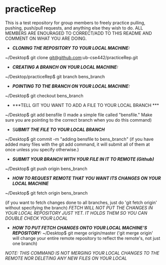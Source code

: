 # practiceRep
This is a test repository for group members to freely practice pulling, pushing, push/pull requests, and anything else they wish to do.
ALL MEMBERS ARE ENOURAGED TO CORRECT/ADD TO THIS README AND COMMENT ON WHAT YOU ARE DOING.

- ***CLONING THE REPOSITORY TO YOUR LOCAL MACHINE:***

 ~/Desktop$ git clone git@github.com:ub-cse442/practiceRep.git

- ***CREATING A BRANCH ON YOUR LOCAL MACHINE:***

~/Desktop/practiceRep$ git branch bens_branch

- ***POINTING TO THE BRANCH ON YOUR LOCAL MACHINE:***
 
~/Desktop$ git checkout bens_branch 

- ***TELL GIT YOU WANT TO ADD A FILE TO YOUR LOCAL BRANCH ***

~/Desktop$ git add bensfile
(I made a simple file called "bensfile." Make sure you are pointing to the correct branch when you do this command)

- S***UBMIT THE FILE TO YOUR LOCAL BRANCH***

 ~/Desktop$ git commit -m "adding bensfile to bens_branch"
(if you have added many files with the git add <file> command, it will submit all of them at once unless you specify otherwise.)

- ***SUBMIT YOUR BRANCH WITH YOUR FILE IN IT TO REMOTE (Github)***

 ~/Desktop$ git push origin bens_branch
 
- ***HOW TO REQUEST REMOTE THAT YOU WANT ITS CHANGES ON YOUR LOCAL MACHINE***
 
 ~/Desktop$ git fetch origin bens_branch
  
(if you want to fetch changes done to all branches, just do 'git fetch origin' without specifying the branch)
*FETCH WILL NOT PUT THE CHANGES IN YOUR LOCAL REPOSITORY JUST YET. IT HOLDS THEM SO YOU CAN DOUBLE CHECK YOUR LOCAL*

- ***HOW TO PUT FETCH CHANGES ONTO YOUR LOCAL MACHINE'S REPOSITORY:***
 ~/Desktop$ git merge origin/master
('git merge origin' will change your entire remote repository to reflect the remote's, not just one branch)

*NOTE: THIS COMMAND IS NOT MERGING YOUR LOCAL CHANGES TO THE REMOTE NOR DELETING ANY NEW FILES ON YOUR LOCAL*

 

